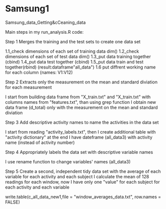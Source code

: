 # Samsung1
Samsung_data_Getting&amp;cCeaning_data

Main steps in my run_analysis.R code:


Step 1   Merges the training and the test sets to create one data set

1.1_check dimensions of each set of training data dim()
1.2_check dimensions of each set of test data dim()
1.3_put data training together (cbind)
1.4_put data test together (cbind)
1.5_put data train and test together(rbind) (result:dataframe"all_data")
1.6 put diffrent working name for each column (names: V1:V12)


Step 2  Extracts only the measurement on the mean and standard diviation for each measurement

I start from building data frame from "X_train.txt" and "X_train.txt" with columns names from "features.txt", than using grep function I obtain new data frame (d_total) only with the measurement on the mean and standard diviation


Step 3  Add descriptive activity names to name the activities in the data set

I start from reading "activity_labels.txt", then I create additional table with "activity dictionary" at the end I have dateframe (all_data3) with activity name (instead of activity number)



Step 4  Appropriately labels the data set with descriptive variable names

I use rename function to change variables' names (all_data3)


Step 5  Create a second, independent tidy data set with the average of each variable for each activity and each subject
I calculate the mean of 128 readings for each window, now I have only one "value" for each subject for each activity and each variable


write.table(c_all_data_new1,file = "window_averages_data.txt", row.names = FALSE)
